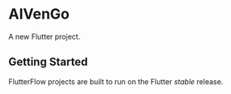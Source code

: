 # AIVenGo

A new Flutter project.

## Getting Started

FlutterFlow projects are built to run on the Flutter _stable_ release.
